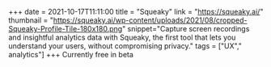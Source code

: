 +++
date = 2021-10-17T11:11:00
title = "Squeaky"
link = "https://squeaky.ai/"
thumbnail = "https://squeaky.ai/wp-content/uploads/2021/08/cropped-Squeaky-Profile-Tile-180x180.png"
snippet="Capture screen recordings and insightful analytics data with Squeaky, the first tool that lets you understand your users, without compromising privacy."
tags = ["UX"," analytics"]
+++
Currently free in beta
